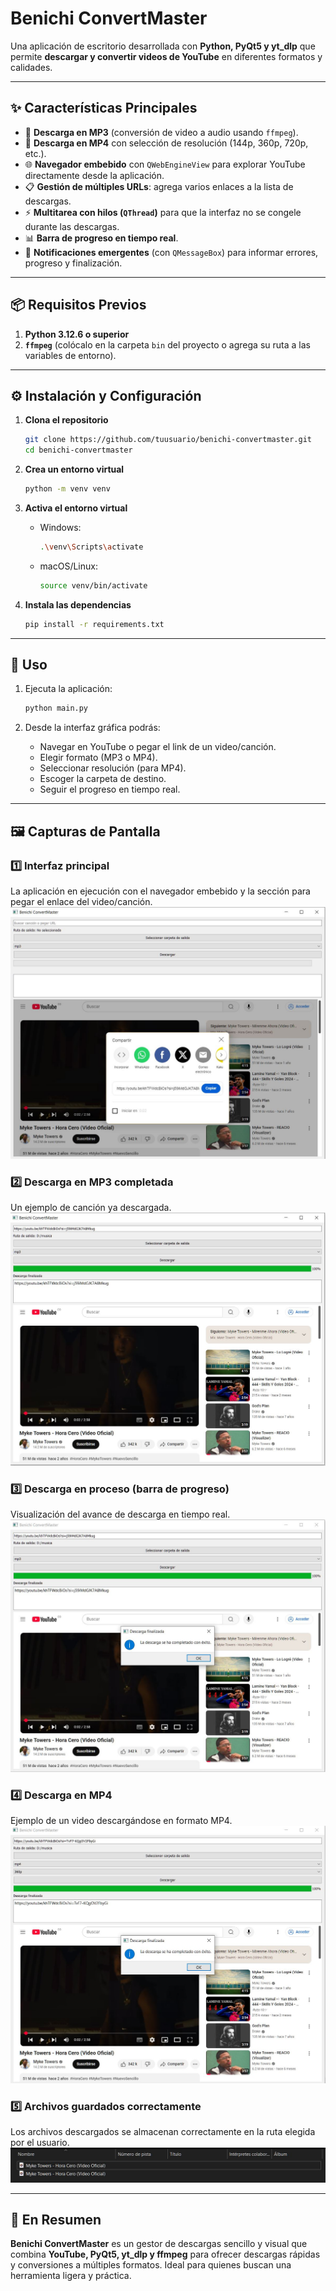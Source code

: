 # Benichi ConvertMaster

Una aplicación de escritorio desarrollada con **Python, PyQt5 y yt\_dlp** que permite **descargar y convertir videos de YouTube** en diferentes formatos y calidades.

---

## ✨ Características Principales

* 🎵 **Descarga en MP3** (conversión de video a audio usando `ffmpeg`).
* 🎥 **Descarga en MP4** con selección de resolución (144p, 360p, 720p, etc.).
* 🌐 **Navegador embebido** con `QWebEngineView` para explorar YouTube directamente desde la aplicación.
* 📋 **Gestión de múltiples URLs**: agrega varios enlaces a la lista de descargas.
* ⚡ **Multitarea con hilos (`QThread`)** para que la interfaz no se congele durante las descargas.
* 📊 **Barra de progreso en tiempo real**.
* 🔔 **Notificaciones emergentes** (con `QMessageBox`) para informar errores, progreso y finalización.

---

## 📦 Requisitos Previos

1. **Python 3.12.6 o superior**
2. **`ffmpeg`** (colócalo en la carpeta `bin` del proyecto o agrega su ruta a las variables de entorno).

---

## ⚙️ Instalación y Configuración

1. **Clona el repositorio**

   ```bash
   git clone https://github.com/tuusuario/benichi-convertmaster.git
   cd benichi-convertmaster
   ```

2. **Crea un entorno virtual**

   ```bash
   python -m venv venv
   ```

3. **Activa el entorno virtual**

   * Windows:

     ```bash
     .\venv\Scripts\activate
     ```
   * macOS/Linux:

     ```bash
     source venv/bin/activate
     ```

4. **Instala las dependencias**

   ```bash
   pip install -r requirements.txt
   ```

---

## 🚀 Uso

1. Ejecuta la aplicación:

   ```bash
   python main.py
   ```
2. Desde la interfaz gráfica podrás:

   * Navegar en YouTube o pegar el link de un video/canción.
   * Elegir formato (MP3 o MP4).
   * Seleccionar resolución (para MP4).
   * Escoger la carpeta de destino.
   * Seguir el progreso en tiempo real.

---

## 🖼️ Capturas de Pantalla

### 1️⃣ Interfaz principal

La aplicación en ejecución con el navegador embebido y la sección para pegar el enlace del video/canción.
![Captura1](pictures/Captura1.JPG)

### 2️⃣ Descarga en MP3 completada

Un ejemplo de canción ya descargada.
![Captura2](pictures/Captura2.JPG)

### 3️⃣ Descarga en proceso (barra de progreso)

Visualización del avance de descarga en tiempo real.
![Captura3](pictures/Captura3.JPG)

### 4️⃣ Descarga en MP4

Ejemplo de un video descargándose en formato MP4.
![Captura4](pictures/Captura4.JPG)

### 5️⃣ Archivos guardados correctamente

Los archivos descargados se almacenan correctamente en la ruta elegida por el usuario.
![Captura5](pictures/Captura5.JPG)

---

## 📌 En Resumen

**Benichi ConvertMaster** es un gestor de descargas sencillo y visual que combina **YouTube, PyQt5, yt\_dlp y ffmpeg** para ofrecer descargas rápidas y conversiones a múltiples formatos. Ideal para quienes buscan una herramienta ligera y práctica.